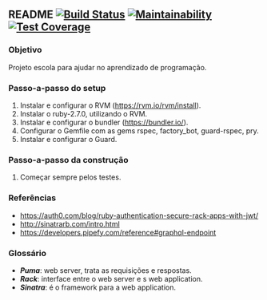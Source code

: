 ## README [![Build Status](https://travis-ci.com/caiena/alpop_integration.svg?branch=master)](https://travis-ci.com/caiena/alpop_integration) [![Maintainability](https://api.codeclimate.com/v1/badges/a99a88d28ad37a79dbf6/maintainability)](https://codeclimate.com/github/codeclimate/codeclimate/maintainability) [![Test Coverage](https://api.codeclimate.com/v1/badges/a99a88d28ad37a79dbf6/test_coverage)](https://codeclimate.com/github/codeclimate/codeclimate/test_coverage)

### Objetivo

Projeto escola para ajudar no aprendizado de programação.

### Passo-a-passo do setup

1. Instalar e configurar o RVM (https://rvm.io/rvm/install).
2. Instalar o ruby-2.7.0, utilizando o RVM.
3. Instalar e configurar o bundler (https://bundler.io/).
4. Configurar o Gemfile com as gems rspec, factory_bot, guard-rspec, pry.
5. Instalar e configurar o Guard.

### Passo-a-passo da construção

1. Começar sempre pelos testes.


### Referências

- https://auth0.com/blog/ruby-authentication-secure-rack-apps-with-jwt/
- http://sinatrarb.com/intro.html
- https://developers.pipefy.com/reference#graphql-endpoint

### Glossário

- ***Puma***: web server, trata as requisições e respostas.
- ***Rack***: interface entre o web server e s web application.
- ***Sinatra***: é o framework para a web application.
